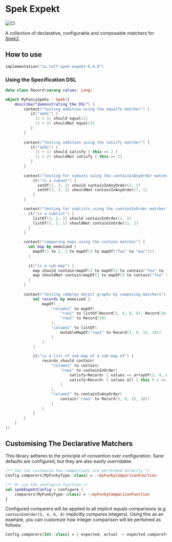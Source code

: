 # Spek Expekt #
![CI](https://github.com/tpasipanodya/spek-expekt/actions/workflows/.github/workflows/cicd.yml/badge.svg)

A collection of declarative, configurable and composable matchers for [Spek2](https://www.spekframework.org).

## How to use
```kotlin
implementation("io.taff:spek-expekt:0.9.0")
```

### Using the Specification DSL 
```kotlin
data class Record(vararg values: Long)

object MyFancySpeks : Spek({
    describe("demonstrating the DSL") {
        context("testing addition using the equalTo matcher") {
           it("adds") { 
             (1 + 1) should equal(2) 
             (1 + 2) shouldNot equal(2)
           }
        }
        
        context("testing addition using the satisfy matcher") {
           it("adds") { 
             (1 + 1) should satisfy { this == 2 }
             (1 + 2) shouldNot satisfy { this == 2}
           }
        }
        
        context("testing for subsets using the containInAnyOrder matcher") {
            it("is a subset") { 
              setOf(1, 3, 2) should containInAnyOrder(2, 1)
              setOf(1, 3, 2) shouldNot containInAnyOrder(7, 1)
            }
        }

        context("testing for sublists using the containInOrder matcher") {
          it("is a sublist") { 
            listOf(1, 2, 3) should containInOrder(1, 2)
            listOf(3, 2, 1) shouldNot containInOrder(1, 2)
          }
        }

        context("comparing maps using the contain matcher") {
          val map by memoized {
            mapOf(1 to 2, 2 to mapOf(3 to mapOf("foo" to "bar")))
          }
            
          it("is a sub-map") {
            map should contain(mapOf(2 to mapOf(3 to contain("foo" to "bar"))))
            map shouldNot contain(mapOf(2 to mapOf(3 to contain("foo" to "lorem"))))
          }
        }
        
        context("testing complex object graphs by composing matchers") {
            val records by memoized { 
                mapOf(
                    "column1" to mapOf(
                        "row1" to listOf(Record(2, 4, 6, 8), Record(16, 32, 64)),
                        "row2" to Record(10)
                    ),
                    "column2" to listOf(
                        mutableMapOf("row1" to Record(3, 9, 15, 18))
                    )
                )
            }

            it("is a list of sub-map of a sub-map of") {
                records should contain(
                    "column1" to contain(
                        "row1" to containInOrder(
                            satisfy<Record> { values == arrayOf(2, 4, 6, 8) },
                            satisfy<Record> { values.all { this % 2 == 0 } }
                        )
                    ),
                    "column2" to containInAnyOrder(
                        contain("row1" to Record(3, 9, 15, 18))
                    )
                )
            }
        }
    }
})

```

## Customising The Declarative Matchers

This library adheres to the principle of convention over configuration. Sane defaults are configured, but they are
also easily overridable.

```kotlin
/** You can customize how comparisons are performed directly */
Config.comparers[MyFunkyType::class] = ::myFunkyComparisonFunction

/** Or via the configure function */
val spekExpektConfig = configure {
    comparers[MyFunkyType::class] = ::myFunkyComparisonFunction
}
```

Configured comparers will be applied to all implicit equals comparisons (e.g `containInOrder(2, 4, 6, 8)` implicitly 
compares integers). Using this as an example, you can customize how integer comparison will be perfomed as follows:
```kotlin
Config.comparers[Int::class] = { expected, actual -> expected.compareTo(actual) == 0 }
```
